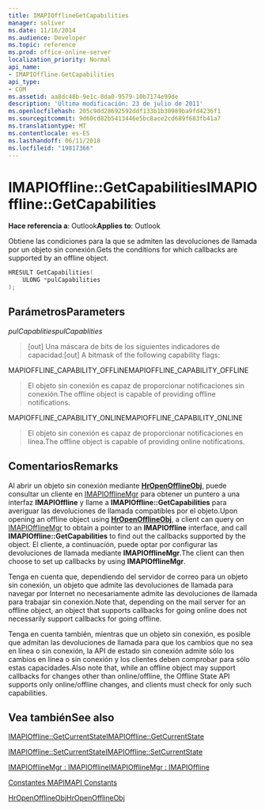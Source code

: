 ```yaml
---
title: IMAPIOfflineGetCapabilities
manager: soliver
ms.date: 11/16/2014
ms.audience: Developer
ms.topic: reference
ms.prod: office-online-server
localization_priority: Normal
api_name:
- IMAPIOffline.GetCapabilities
api_type:
- COM
ms.assetid: aa8dc48b-9e1c-8da0-9579-10b7174e99de
description: 'Última modificación: 23 de julio de 2011'
ms.openlocfilehash: 205c9dd28692592ddf133b1b30989ba9fd4236f1
ms.sourcegitcommit: 9d60cd82b5413446e5bc8ace2cd689f683fb41a7
ms.translationtype: MT
ms.contentlocale: es-ES
ms.lasthandoff: 06/11/2018
ms.locfileid: "19817366"
---
```

# <a name="imapiofflinegetcapabilities"></a><span data-ttu-id="e4069-103">IMAPIOffline::GetCapabilities</span><span class="sxs-lookup"><span data-stu-id="e4069-103">IMAPIOffline::GetCapabilities</span></span>

  
  
<span data-ttu-id="e4069-104">**Hace referencia a**: Outlook</span><span class="sxs-lookup"><span data-stu-id="e4069-104">**Applies to**: Outlook</span></span> 
  
<span data-ttu-id="e4069-105">Obtiene las condiciones para la que se admiten las devoluciones de llamada por un objeto sin conexión.</span><span class="sxs-lookup"><span data-stu-id="e4069-105">Gets the conditions for which callbacks are supported by an offline object.</span></span>
  
```cpp
HRESULT GetCapabilities( 
    ULONG *pulCapabilities 
);
```

## <a name="parameters"></a><span data-ttu-id="e4069-106">Parámetros</span><span class="sxs-lookup"><span data-stu-id="e4069-106">Parameters</span></span>

 <span data-ttu-id="e4069-107">_pulCapablities_</span><span class="sxs-lookup"><span data-stu-id="e4069-107">_pulCapablities_</span></span>
  
> <span data-ttu-id="e4069-108">[out] Una máscara de bits de los siguientes indicadores de capacidad:</span><span class="sxs-lookup"><span data-stu-id="e4069-108">[out] A bitmask of the following capability flags:</span></span>
    
<span data-ttu-id="e4069-109">MAPIOFFLINE_CAPABILITY_OFFLINE</span><span class="sxs-lookup"><span data-stu-id="e4069-109">MAPIOFFLINE_CAPABILITY_OFFLINE</span></span>
  
> <span data-ttu-id="e4069-110">El objeto sin conexión es capaz de proporcionar notificaciones sin conexión.</span><span class="sxs-lookup"><span data-stu-id="e4069-110">The offline object is capable of providing offline notifications.</span></span>
    
<span data-ttu-id="e4069-111">MAPIOFFLINE_CAPABILITY_ONLINE</span><span class="sxs-lookup"><span data-stu-id="e4069-111">MAPIOFFLINE_CAPABILITY_ONLINE</span></span>
  
> <span data-ttu-id="e4069-112">El objeto sin conexión es capaz de proporcionar notificaciones en línea.</span><span class="sxs-lookup"><span data-stu-id="e4069-112">The offline object is capable of providing online notifications.</span></span>
    
## <a name="remarks"></a><span data-ttu-id="e4069-113">Comentarios</span><span class="sxs-lookup"><span data-stu-id="e4069-113">Remarks</span></span>

<span data-ttu-id="e4069-114">Al abrir un objeto sin conexión mediante **[HrOpenOfflineObj](hropenofflineobj.md)**, puede consultar un cliente en [IMAPIOfflineMgr](imapiofflinemgrimapioffline.md) para obtener un puntero a una interfaz **IMAPIOffline** y llame a **IMAPIOffline::GetCapabilities** para averiguar las devoluciones de llamada compatibles por el objeto.</span><span class="sxs-lookup"><span data-stu-id="e4069-114">Upon opening an offline object using **[HrOpenOfflineObj](hropenofflineobj.md)**, a client can query on [IMAPIOfflineMgr](imapiofflinemgrimapioffline.md) to obtain a pointer to an **IMAPIOffline** interface, and call **IMAPIOffline::GetCapabilities** to find out the callbacks supported by the object.</span></span> <span data-ttu-id="e4069-115">El cliente, a continuación, puede optar por configurar las devoluciones de llamada mediante **IMAPIOfflineMgr**.</span><span class="sxs-lookup"><span data-stu-id="e4069-115">The client can then choose to set up callbacks by using **IMAPIOfflineMgr**.</span></span>
  
<span data-ttu-id="e4069-116">Tenga en cuenta que, dependiendo del servidor de correo para un objeto sin conexión, un objeto que admite las devoluciones de llamada para navegar por Internet no necesariamente admite las devoluciones de llamada para trabajar sin conexión.</span><span class="sxs-lookup"><span data-stu-id="e4069-116">Note that, depending on the mail server for an offline object, an object that supports callbacks for going online does not necessarily support callbacks for going offline.</span></span>
  
<span data-ttu-id="e4069-117">Tenga en cuenta también, mientras que un objeto sin conexión, es posible que admitan las devoluciones de llamada para que los cambios que no sea en línea o sin conexión, la API de estado sin conexión admite sólo los cambios en línea o sin conexión y los clientes deben comprobar para sólo estas capacidades.</span><span class="sxs-lookup"><span data-stu-id="e4069-117">Also note that, while an offline object may support callbacks for changes other than online/offline, the Offline State API supports only online/offline changes, and clients must check for only such capabilities.</span></span>
  
## <a name="see-also"></a><span data-ttu-id="e4069-118">Vea también</span><span class="sxs-lookup"><span data-stu-id="e4069-118">See also</span></span>



[<span data-ttu-id="e4069-119">IMAPIOffline::GetCurrentState</span><span class="sxs-lookup"><span data-stu-id="e4069-119">IMAPIOffline::GetCurrentState</span></span>](imapioffline-getcurrentstate.md)
  
[<span data-ttu-id="e4069-120">IMAPIOffline::SetCurrentState</span><span class="sxs-lookup"><span data-stu-id="e4069-120">IMAPIOffline::SetCurrentState</span></span>](imapioffline-setcurrentstate.md)
  
[<span data-ttu-id="e4069-121">IMAPIOfflineMgr : IMAPIOffline</span><span class="sxs-lookup"><span data-stu-id="e4069-121">IMAPIOfflineMgr : IMAPIOffline</span></span>](imapiofflinemgrimapioffline.md)


[<span data-ttu-id="e4069-122">Constantes MAPI</span><span class="sxs-lookup"><span data-stu-id="e4069-122">MAPI Constants</span></span>](mapi-constants.md)
  
[<span data-ttu-id="e4069-123">HrOpenOfflineObj</span><span class="sxs-lookup"><span data-stu-id="e4069-123">HrOpenOfflineObj</span></span>](hropenofflineobj.md)


